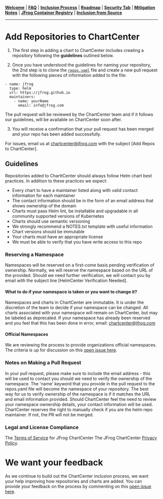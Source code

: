 [__Welcome__](README.md) | [__FAQ__](faq.md) | [__Inclusion Process__](inclusion.md) | [__Roadmap__](roadmap.md) | [__Security Tab__](security.md) | [__Mitigation Notes__](securitymitigationspec.md) | [__JFrog Container Registry__](jfrog-cr.md) | [__Inclusion from Source__](source-inclusion.md)

------

# Add Repositories to ChartCenter

1. The first step in adding a chart to ChartCenter includes creating a repository following the **guidelines** outlined below.

2. Once you have understood the guidelines for naming your repository, the 2nd step is to clone the [`repos.yaml`](https://github.com/jfrog/helmcenter/blob/master/repos.yaml) file and create a new pull request with the following pieces of information added to the file:

```
- name: jfrog
  type: helm
  url: https://jfrog.github.io
  maintainers:
    - name: yourName
      email: info@jfrog.com
```

The pull request will be reviewed by the ChartCenter team and if it follows our guidelines, will be available on ChartCenter soon after. 

3. You will receive a confirmation that your pull request has been merged and your repo has been added successfully.

For issues, email us at chartcenter@jfrog.com with the subject [Add Repos to ChartCenter].

## Guidelines

Repositories added to CharttCenter should always follow Helm chart best practices. In addition to these practices we expect:

* Every chart to have a maintainer listed along with valid contact information for each maintainer
* The contact information should be in the form of an email address that shows ownership of the domain
* Charts must pass Helm lint, be installable and upgradable in all community supported versions of Kubernetes
* Charts should use semantic versioning
* We strongly recommend a NOTES.txt template with useful information
* Chart versions should be immutable 
* Your charts must have an appropriate license 
* We must be able to verify that you have write access to this repo

### Reserving a Namespace

Namespaces will be reserved on a first-come basis pending verification of ownership. Normally, we will reserve the namespace based on the URL of the provided. Should we need further verification, we will contact you by email with the subject line [HelmCenter Verification Needed]. 

#### What to do if your namespace is taken or you want to change it?

Namespaces and charts in ChartCenter are immutable. It is under the discretion of the team to decide if your namespace can be changed. All charts associated with your namespace will remain on ChartCenter, but may be labeled as deprecated. If your namespace has already been reserved and you feel that this has been done in error, email: chartcenter@jfrog.com

#### Official Namespaces

We are reviewing the process to provide organizations official namespaces. The criteria is up for discussion on this [open issue here](https://github.com/jfrog/chartcenter/issues/4). 

### Notes on Making a Pull Request

In your pull request, please make sure to include the email address - this will be used to contact you should we need to verify the ownership of the namespace. The 'name' keyword that you provide in the pull request to the repos.yaml file will become the namespace of your repository. The best way for us to verify ownership of the namespace is if it matches the URL and email information provided. Should ChartCenter feel the need to review your namespace ownership details, your contact information will be used. ChartCenter reserves the right to manually check if you are the helm repo maintainer. If not, the PR will not be merged.

### Legal and License Compliance

The [Terms of Service](https://chartcenter.io/terms) for JFrog ChartCenter The JFrog ChartCenter [Privacy Policy](https://chartcenter.io/privacypolicy).

# We want your feedback

As we continue to build out the ChartCenter inclusion process, we want your help improving how repositories and charts are added. You can provide your feedback on the process by commenting on this [open issue here](https://github.com/jfrog/chartcenter/issues/3).

